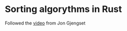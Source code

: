 # Sorting algorythms in Rust

Followed the [video](https://www.youtube.com/watch?v=h4RkCyJyXmM&list=PLqbS7AVVErFiWDOAVrPt7aYmnuuOLYvOa&index=6) from Jon Gjengset

